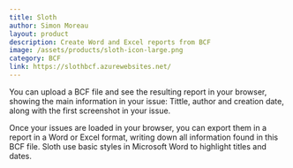 ```yaml
---
title: Sloth
author: Simon Moreau
layout: product
description: Create Word and Excel reports from BCF
image: /assets/products/sloth-icon-large.png
category: BCF
link: https://slothbcf.azurewebsites.net/
---
```


You can upload a BCF file and see the resulting report in your browser, showing the main information in your issue: Tittle, author and creation date, along with the first screenshot in your issue.

Once your issues are loaded in your browser, you can export them in a report in a Word or Excel format, writing down all information found in this BCF file. Sloth use basic styles in Microsoft Word to highlight titles and dates.
